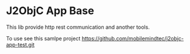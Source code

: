 # J2ObjC App Base

This lib provide http rest communication and another tools.

To use see this samlpe project https://github.com/mobilemindtec/j2objc-app-test.git
